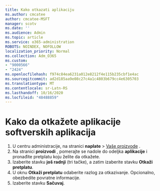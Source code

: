 ```yaml
---
title: Kako otkazati aplikaciju
ms.author: cmcatee
author: cmcatee-MSFT
manager: scotv
ms.date: ''
ms.audience: Admin
ms.topic: article
ms.service: o365-administration
ROBOTS: NOINDEX, NOFOLLOW
localization_priority: Normal
ms.collection: Adm_O365
ms.custom:
- "9000566"
- "2424"
ms.openlocfilehash: f974c84ea6231a012e8212f4e115b235cbf1e4ac
ms.sourcegitcommit: ad2d185aa9e08c27c4a1c4803b679cc4e6305703
ms.translationtype: MT
ms.contentlocale: sr-Latn-RS
ms.lasthandoff: 10/16/2020
ms.locfileid: "48488859"
---
```

# <a name="how-to-cancel-software-as-a-service-apps"></a>Kako da otkažete aplikacije softverskih aplikacija

1. U centru administracije, na stranici **naplate**  >  [Vaše proizvode](https://go.microsoft.com/fwlink/p/?linkid=842054) .
2. Na stranici **proizvodi** , pomerajte se nadole do odeljka **aplikacije** i pronađite pretplatu koju želite da otkažete. 
3. Izaberite stavku **još radnji** (tri tačke), a zatim izaberite stavku **Otkaži pretplatu**.
4. U oknu **Otkaži pretplatu** odaberite razlog za otkazivanje. Opcionalno, obezbedite povratne informacije.
5. Izaberite stavku **Sačuvaj**.
